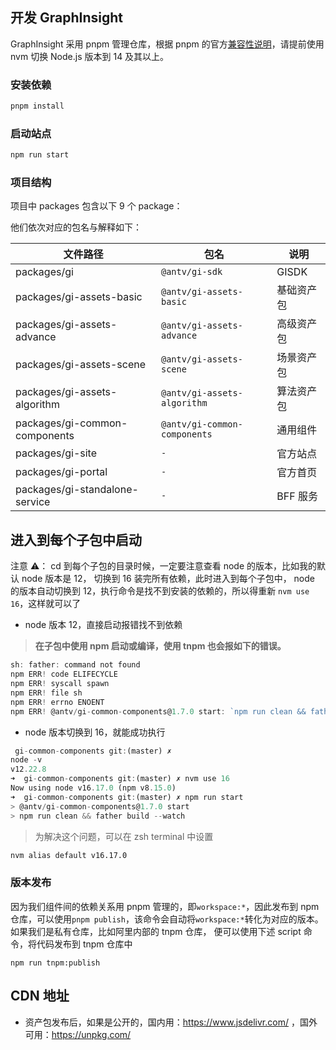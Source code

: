 ## 开发 GraphInsight

GraphInsight 采用 pnpm 管理仓库，根据 pnpm 的官方[兼容性说明](https://pnpm.io/installation#compatibility)，请提前使用 nvm 切换 Node.js 版本到 14 及其以上。

### 安装依赖

```bash
pnpm install
```

### 启动站点

```bash
npm run start
```

### 项目结构

项目中 packages 包含以下 9 个 package：

他们依次对应的包名与解释如下：

| 文件路径                       | 包名                         | 说明       |
| ------------------------------ | ---------------------------- | ---------- |
| packages/gi                    | `@antv/gi-sdk`               | GISDK      |
| packages/gi-assets-basic       | `@antv/gi-assets-basic`      | 基础资产包 |
| packages/gi-assets-advance     | `@antv/gi-assets-advance`    | 高级资产包 |
| packages/gi-assets-scene       | `@antv/gi-assets-scene`      | 场景资产包 |
| packages/gi-assets-algorithm   | `@antv/gi-assets-algorithm`  | 算法资产包 |
| packages/gi-common-components  | `@antv/gi-common-components` | 通用组件   |
| packages/gi-site               | `-`                          | 官方站点   |
| packages/gi-portal             | `-`                          | 官方首页   |
| packages/gi-standalone-service | `-`                          | BFF 服务   |

## 进入到每个子包中启动

注意 ⚠️： cd 到每个子包的目录时候，一定要注意查看 node 的版本，比如我的默认 node 版本是 12， 切换到 16 装完所有依赖，此时进入到每个子包中， node 的版本自动切换到 12，执行命令是找不到安装的依赖的，所以得重新 `nvm use 16`，这样就可以了

- node 版本 12，直接启动报错找不到依赖

> **在子包中使用 npm 启动或编译，使用 tnpm 也会报如下的错误。**

```ts
sh: father: command not found
npm ERR! code ELIFECYCLE
npm ERR! syscall spawn
npm ERR! file sh
npm ERR! errno ENOENT
npm ERR! @antv/gi-common-components@1.7.0 start: `npm run clean && father build --watch`
```

- node 版本切换到 16，就能成功执行

```ts
 gi-common-components git:(master) ✗
node -v
v12.22.8
➜  gi-common-components git:(master) ✗ nvm use 16
Now using node v16.17.0 (npm v8.15.0)
➜  gi-common-components git:(master) ✗ npm run start
> @antv/gi-common-components@1.7.0 start
> npm run clean && father build --watch
```

> 为解决这个问题，可以在 zsh terminal 中设置

```bash
nvm alias default v16.17.0
```

### 版本发布

因为我们组件间的依赖关系用 pnpm 管理的，即`workspace:*`，因此发布到 npm 仓库，可以使用`pnpm publish`，该命令会自动将`workspace:*`转化为对应的版本。如果我们是私有仓库，比如阿里内部的 tnpm 仓库，
便可以使用下述 script 命令，将代码发布到 tnpm 仓库中

```
npm run tnpm:publish
```

## CDN 地址

- 资产包发布后，如果是公开的，国内用：https://www.jsdelivr.com/ ，国外可用：https://unpkg.com/
